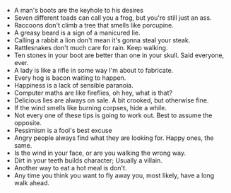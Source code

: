- A man's boots are the keyhole to his desires
- Seven different toads can call you a frog, but you're still just an ass.
- Raccoons don't climb a tree that smells like porcupine.
- A greasy beard is a sign of a manicured lie.
- Calling a rabbit a lion don't mean it's gonna steal your steak.
- Rattlesnakes don't much care for rain. Keep walking.
- Ten stones in your boot are better than one in your skull. Said everyone, ever.
- A lady is like a rifle in some way I'm about to fabricate.
- Every hog is bacon waiting to happen.
- Happiness is a lack of sensible paranoia.
- Computer maths are like fireflies, oh hey, what is that?
- Delicious lies are always on sale. A bit crooked, but otherwise fine.
- If the wind smells like burning corpses, hide a while.
- Not every one of these tips is going to work out. Best to assume the opposite.
- Pessimism is a fool's best excuse
- Angry people always find what they are looking for. Happy ones, the same.
- Is the wind in your face, or are you walking the wrong way.
- Dirt in your teeth builds character; Usually a villain.
- Another way to eat a hot meal is don't.
- Any time you think you want to fly away you, most likely, have a long walk ahead.
